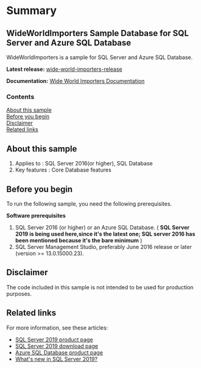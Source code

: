 # **Summary**

## **WideWorldImporters Sample Database for SQL Server and Azure SQL Database**

WideWorldImporters is a sample for SQL Server and Azure SQL Database.

**Latest release:** [wide-world-importers-release](https://github.com/Microsoft/sql-server-samples/releases/tag/wide-world-importers-v1.0)

**Documentation:** [Wide World Importers Documentation](https://docs.microsoft.com/en-us/sql/samples/wide-world-importers-what-is?view=sql-server-ver15)

### **Contents**

[About this sample](#about-this-sample)<br/>
[Before you begin](#before-you-begin)<br/>
[Disclaimer](#disclaimer)<br/>
[Related links](#related-links)<br/>

## **About this sample**
1. Applies to : SQL Server 2016(or higher), SQL Database
2. Key features : Core Database features

## **Before you begin**
To run the following sample, you need the following prerequisites.

**Software prerequisites**
1. SQL Server 2016 (or higher) or an Azure SQL Database. ( **SQL Server 2019 is being used here,since it's the latest one; SQL server 2016 has been mentioned because it's the bare minimum** )
2. SQL Server Management Studio, preferably June 2016 release or later (version >= 13.0.15000.23).

## **Disclaimer**
The code included in this sample is not intended to be used for production purposes.

## **Related links**
For more information, see these articles:

- [SQL Server 2019 product page](https://www.microsoft.com/en-in/sql-server/sql-server-2019)
- [SQL Server 2019 download page](https://www.microsoft.com/en-in/sql-server/sql-server-downloads)
- [Azure SQL Database product page](https://azure.microsoft.com/en-in/services/sql-database/)
- [What's new in SQL Server 2019?](https://docs.microsoft.com/en-us/sql/sql-server/what-s-new-in-sql-server-ver15?view=sql-server-ver15)

